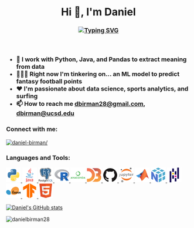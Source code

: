 <h1 align="center">Hi 👋, I'm Daniel</h1>
<h3 align="center">
 
[![Typing SVG](https://readme-typing-svg.demolab.com?font=Fira+Code&pause=500&color=00F70E&random=false&width=500&lines=Data+Science+undergraduate+%40+UC+San+Diego;Programmer;Explorer;Learner)](https://git.io/typing-svg)<h3>
<br>

- 🐼 I work with Python, Java, and Pandas to extract meaning from data
- 👨🏻‍💻 Right now I'm tinkering on... an ML model to predict fantasy football points
- ❤️ I'm passionate about data science, sports analytics, and surfing
- 📫 How to reach me **dbirman28@gmail.com**, **dbirman@ucsd.edu**

<h3 align="left">Connect with me:</h3>
<p align="left">
<a href="https://www.linkedin.com/in/daniel-birman/" target="blank"><img align="center" src="https://raw.githubusercontent.com/rahuldkjain/github-profile-readme-generator/master/src/images/icons/Social/linked-in-alt.svg" alt="daniel-birman/" height="30" width="40" /></a>
</p>

<h3 align="left">Languages and Tools:</h3>
<p align="left">  
 </a>
      <a href="https://www.python.org" target="_blank" rel="noreferrer"> <img src="https://raw.githubusercontent.com/devicons/devicon/master/icons/python/python-original.svg" alt="python" width="40" height="40"/>
       <a href="https://www.java.com" target="_blank" rel="noreferrer"> <img src="https://raw.githubusercontent.com/devicons/devicon/master/icons/java/java-original-wordmark.svg" alt="java" width="40" height="40"/>
        <a href="https://www.postgresql.org/" target="_blank" rel="noreferrer"> <img src="https://raw.githubusercontent.com/devicons/devicon/master/icons/postgresql/postgresql-original-wordmark.svg" alt="postgresql" width="40" height="40"/>
         <a href="https://www.r-project.org/" target="_blank" rel="noreferrer"> <img src="https://github.com/devicons/devicon/blob/ca28c779441053191ff11710fe24a9e6c23690d6/icons/r/r-original.svg" alt="r" width="40" height="40"/>
          <a href="https://anaconda.org/" target="_blank" rel="noreferrer"> <img src="https://github.com/devicons/devicon/blob/ca28c779441053191ff11710fe24a9e6c23690d6/icons/anaconda/anaconda-original-wordmark.svg" alt="Anaconda" width="40" height="40"/>
           <a href="https://d3js.org/" target="_blank" rel="noreferrer"> <img src="https://github.com/devicons/devicon/blob/ca28c779441053191ff11710fe24a9e6c23690d6/icons/d3js/d3js-original.svg" alt="d3" width="40" height="40"/>
            <a href="https://github.com/" target="_blank" rel="noreferrer"> <img src="https://github.com/devicons/devicon/blob/ca28c779441053191ff11710fe24a9e6c23690d6/icons/github/github-original.svg" alt="github" width="40" height="40"/>
             <a href="https://jupyter.org/" target="_blank" rel="noreferrer"> <img src="https://github.com/devicons/devicon/blob/ca28c779441053191ff11710fe24a9e6c23690d6/icons/jupyter/jupyter-original-wordmark.svg" alt="jupyter" width="40" height="40"/>
              <a href="https://www.mathworks.com/products/matlab.html" target="_blank" rel="noreferrer"> <img src="https://github.com/devicons/devicon/blob/ca28c779441053191ff11710fe24a9e6c23690d6/icons/matlab/matlab-original.svg" alt="matlab" width="40" height="40"/>
               <a href="https://numpy.org/" target="_blank" rel="noreferrer"> <img src="https://github.com/devicons/devicon/blob/ca28c779441053191ff11710fe24a9e6c23690d6/icons/numpy/numpy-original.svg" alt="numpy" width="40" height="40"/>
                <a href="https://pandas.pydata.org/" target="_blank" rel="noreferrer"> <img src="https://github.com/devicons/devicon/blob/ca28c779441053191ff11710fe24a9e6c23690d6/icons/pandas/pandas-original.svg" alt="pandas" width="40" height="40"/>
                 <a href="https://scikit-learn.org/stable/index.html" target="_blank" rel="noreferrer"> <img src="https://github.com/devicons/devicon/blob/ca28c779441053191ff11710fe24a9e6c23690d6/icons/scikitlearn/scikitlearn-original.svg" alt="scikit-learn" width="40" height="40"/>
                  <a href="https://www.tensorflow.org/" target="_blank" rel="noreferrer"> <img src="https://github.com/devicons/devicon/blob/ca28c779441053191ff11710fe24a9e6c23690d6/icons/tensorflow/tensorflow-original.svg" alt="tensorflow" width="40" height="40"/>
                   <a href="https://html.spec.whatwg.org/multipage/" target="_blank" rel="noreferrer"> <img src="https://github.com/devicons/devicon/blob/ca28c779441053191ff11710fe24a9e6c23690d6/icons/html5/html5-original.svg" alt="html" width="40" height="40"/>
 </a>
 
</p>

[![Daniel's GitHub stats](https://github-readme-stats.vercel.app/api?username=danielbirman28)](https://github.com/anuraghazra/github-readme-stats)

<p><img align="center" src="https://github-readme-stats.vercel.app/api/top-langs?username=danielbirman28&show_icons=true&locale=en&layout=compact" alt="danielbirman28" /></p>
